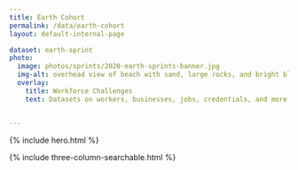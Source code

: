 ```yaml
---
title: Earth Cohort
permalink: /data/earth-cohort
layout: default-internal-page

dataset: earth-sprint
photo:
  image: photos/sprints/2020-earth-sprints-banner.jpg
  img-alt: overhead view of beach with sand, large rocks, and bright blue water
  overlay:
    title: Workforce Challenges
    text: Datasets on workers, businesses, jobs, credentials, and more, recommended by government experts for solving key workforce challenges.


---
```

{% include hero.html %}
<!-- {% include single-column-centered-photo-with-overlay.html %} -->
{% include three-column-searchable.html %}
